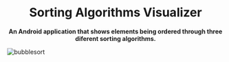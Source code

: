 <h1 align="center" style="font-weight: bold;">Sorting Algorithms Visualizer </h1>

<p align="center">
    <b>An Android application that shows elements being ordered through three diferent sorting algorithms.  </b>
</p>

![bubblesort](https://github.com/user-attachments/assets/5fd7b575-9a63-432a-819b-f38eb2b95e1f)
